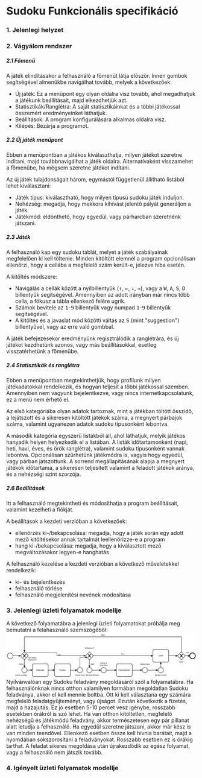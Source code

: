 Sudoku Funkcionális specifikáció
==========================================

### 1. Jelenlegi helyzet

### 2. Vágyálom rendszer
##### 2.1 Főmenü
A játék elindításakor a felhasználó a főmenüt látja először. Innen gombok segítségével almenükbe navigálhat tovább, melyek a következőek:
- Új játék: Ez a menüpont egy olyan oldalra visz tovább, ahol megadhatjuk a játékunk beállításait, majd elkezdhetjük azt.
- Statisztikák/Ranglétra: A saját statisztikáinkat és a többi játékossal összemért eredményeinket láthatjuk.
- Beállítások: A program konfigurálására alkalmas oldalra visz.
- Kilépés: Bezárja a programot.

##### 2.2 Új játék menüpont
Ebben a menüpontban a játékos kiválaszthatja, milyen játékot szeretne indítani, majd továbbnavigálhat a játék oldalra. Alternatívaként visszamehet a főmenübe, ha mégsem szeretne játékot indítani.

Az új játék tulajdonságait három, egymástól függetlenül állítható listából lehet kiválasztani:
- Játék típus: kiválasztható, hogy milyen típusú sudoku játék induljon.
- Nehézség: megadja, hogy mekkora kihívást jelentő pályát generáljon a játék.
- Játékmód: eldönthető, hogy egyedül, vagy párharcban szeretnénk játszani.

##### 2.3 Játék
A felhasználó kap egy sudoku táblát, melyet a játék szabályainak megfelelően ki kell töltenie. Minden kitöltött elemnél a program opcionálisan ellenőrzi, hogy a cellába a megfelelő szám került-e, jelezve hiba esetén.

A kitöltés módszere:
- Navigálás a cellák között a nyílbillentyűk (<kbd>&uarr;</kbd>, <kbd>&larr;</kbd>, <kbd>&darr;</kbd>, <kbd>&rarr;</kbd>), vagy a <kbd>W</kbd>, <kbd>A</kbd>, <kbd>S</kbd>, <kbd>D</kbd> billentyűk segítségével. Amennyiben az adott irányban már nincs több cella, a fókusz a tábla ellenkező felére ugrik.
- Számok bevitele az <kbd>1</kbd>-<kbd>9</kbd> billentyűk vagy numpad <kbd>1</kbd>-<kbd>9</kbd> billentyűk segítségével.
- A kitöltés és a javaslat mód közötti váltás az <kbd>S</kbd> (mint "suggestion") billentyűvel, vagy az erre való gombbal.

A játék befejezésekor eredményünk regisztrálódik a ranglétrára, és új játékot kezdhetünk azonos, vagy más beállításokkal, esetleg visszatérhetünk a főmenübe.

##### 2.4 Statisztikák és ranglétra
Ebben a menüpontban megtekinthetjük, hogy profilunk milyen játékadatokkal rendelkezik, és hogyan teljesít a többi játékossal szemben. Amennyiben nem vagyunk bejelentkezve, vagy nincs internetkapcsolatunk, ez a menü nem érhető el.

Az első kategóriába olyan adatok tartoznak, mint a játékban töltött összidő, a lejátszott és a sikeresen kitöltött játékok száma, a megnyert párbajok száma, valamint ugyanezen adatok sudoku típusonként lebontva.

A második kategória egyszerű listákból áll, ahol láthatjuk, melyik játékos hanyadik helyen helyezkedik el a listában. A listák időtartamonként (napi, heti, havi, éves, és örök ranglétra), valamint sudoku típusonként vannak lebontva. Opcionálisan szűrhetünk játékmódra is, vagyis hogy egyedül, vagy párban játszottunk. A sorrend megállapításának alapja a megnyert játékok időtartama, a sikeresen teljesített valamint a feladott játékok aránya, és a nehézségi szint szorzója.

##### 2.6 Beállítások
Itt a felhasználó megtekintheti és módosíthatja a program beállításait, valamint kezelheti a fiókját.

A beállítások a kezdeti verzióban a következőek:
- ellenőrzés ki-/bekapcsolása: megadja, hogy a játék során egy adott mező kitöltésekor annak tartalmát leellenőrizze-e a program
- hang ki-/bekapcsolása: megadja, hogy a kiválasztott mező megváltozásakor legyen-e hanghatás
  
A felhasználó kezelése a kezdeti verzióban a következő műveletekkel rendelkezik:
- ki- és bejelentkezés
- felhasználó törlése
- felhasználó megjelenítési nevének módosítása

### 3. Jelenlegi üzleti folyamatok modellje
A következő folyamatábra a jelenlegi üzleti folyamatokat próbálja meg bemutatni a felahasználó szemszögéből:
![Jelenlegi üzleti folyamatok modellje](./resource/funkspec_jelenlegi_uzleti.svg)
Nyilvánvalóan egy Sudoku feladvány megoldásáról szól a folyamatábra. Ha felhasználónknak nincs otthon valamilyen formában megoldatlan Sudoku feladványa, akkor el kell mennie boltba.
Ott ki kell választana egy számára megfelelő feladatgyűjteményt, vagy újságot. Ezután következik a fizetés, majd a hazajutás. Ez jó esetben 5-10 percet vesz igénybe, rosszabb esetekben órákról is szó lehet.
Ha van otthon kitöltetlen, megfelelő nehézségű és játékmódú feladvány, akkor természetesen egy pár pillanat alatt letudja a felhasználó. 
Ha egyedül szeretne játszani, akkor már kész is van minden teendővel. Ellenkező esetben össze kell hívnia barátait, majd a nyomdában sokszorosítani a feladványokat. Rosszabb esetben ez is órákig tarthat.
A feladat sikeres megoldása után újrakezdődik az egész folyamat, vagy a felhasználó nem játszik tovább.


### 4. Igényelt üzleti folyamatok modellje